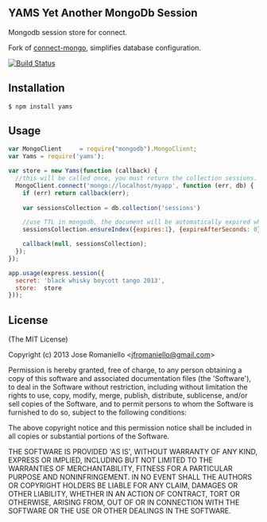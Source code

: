 ## YAMS Yet Another MongoDb Session

Mongodb session store for connect.

Fork of [connect-mongo](https://github.com/kcbanner/connect-mongo), simplifies database configuration.

  [![Build Status](https://secure.travis-ci.org/jfromaniello/yams.png?branch=master)](http://travis-ci.org/jfromaniello/yams)

## Installation

    $ npm install yams

## Usage

~~~javascript
var MongoClient     = require("mongodb").MongoClient;
var Yams = require('yams');

var store = new Yams(function (callback) {
  //this will be called once, you must return the collection sessions.
  MongoClient.connect('mongo://localhost/myapp', function (err, db) {
    if (err) return callback(err);
    
    var sessionsCollection = db.collection('sessions')

    //use TTL in mongodb, the document will be automatically expired when the session ends.
    sessionsCollection.ensureIndex({expires:1}, {expireAfterSeconds: 0}, function(){});

    callback(null, sessionsCollection);
  });  
});

app.usage(express.session({
  secret: 'black whisky boycott tango 2013',
  store:  store
}));

~~~

## License 

(The MIT License)

Copyright (c) 2013 Jose Romaniello &lt;jfromaniello@gmail.com&gt;

Permission is hereby granted, free of charge, to any person obtaining
a copy of this software and associated documentation files (the
'Software'), to deal in the Software without restriction, including
without limitation the rights to use, copy, modify, merge, publish,
distribute, sublicense, and/or sell copies of the Software, and to
permit persons to whom the Software is furnished to do so, subject to
the following conditions:

The above copyright notice and this permission notice shall be
included in all copies or substantial portions of the Software.

THE SOFTWARE IS PROVIDED 'AS IS', WITHOUT WARRANTY OF ANY KIND,
EXPRESS OR IMPLIED, INCLUDING BUT NOT LIMITED TO THE WARRANTIES OF
MERCHANTABILITY, FITNESS FOR A PARTICULAR PURPOSE AND NONINFRINGEMENT.
IN NO EVENT SHALL THE AUTHORS OR COPYRIGHT HOLDERS BE LIABLE FOR ANY
CLAIM, DAMAGES OR OTHER LIABILITY, WHETHER IN AN ACTION OF CONTRACT,
TORT OR OTHERWISE, ARISING FROM, OUT OF OR IN CONNECTION WITH THE
SOFTWARE OR THE USE OR OTHER DEALINGS IN THE SOFTWARE.
